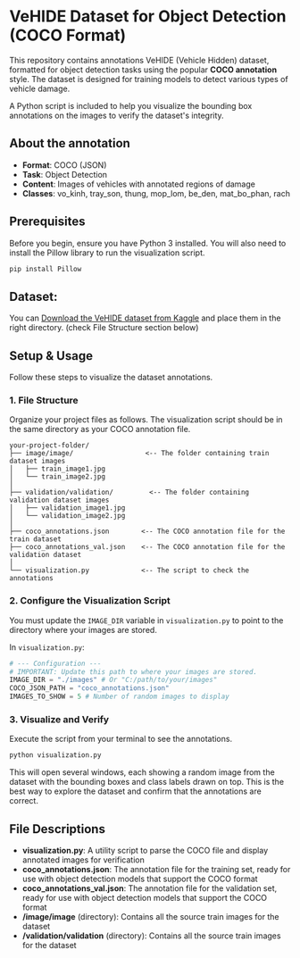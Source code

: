 # VeHIDE Dataset for Object Detection (COCO Format)

This repository contains annotations VeHIDE (Vehicle Hidden) dataset, formatted for object detection tasks using the popular **COCO annotation** style. The dataset is designed for training models to detect various types of vehicle damage.

A Python script is included to help you visualize the bounding box annotations on the images to verify the dataset's integrity.

## About the annotation
- **Format**: COCO (JSON)
- **Task**: Object Detection
- **Content**: Images of vehicles with annotated regions of damage
- **Classes**: vo_kinh, tray_son, thung, mop_lom, be_den, mat_bo_phan, rach

## Prerequisites

Before you begin, ensure you have Python 3 installed. You will also need to install the Pillow library to run the visualization script.

```bash
pip install Pillow
```
## Dataset: 
You can [Download the VeHIDE dataset from Kaggle](https://www.kaggle.com/datasets/hendrichscullen/vehide-dataset-automatic-vehicle-damage-detection/data) and place them in the right directory. (check File Structure section below)

## Setup & Usage

Follow these steps to visualize the dataset annotations.


### 1. File Structure

Organize your project files as follows. The visualization script should be in the same directory as your COCO annotation file.

```
your-project-folder/
├── image/image/                  <-- The folder containing train dataset images
│   ├── train_image1.jpg
│   └── train_image2.jpg
│
├── validation/validation/         <-- The folder containing validation dataset images
│   ├── validation_image1.jpg
│   └── validation_image2.jpg
│
├── coco_annotations.json        <-- The COCO annotation file for the train dataset
├── coco_annotations_val.json    <-- The COCO annotation file for the validation dataset
│
└── visualization.py             <-- The script to check the annotations
```

### 2. Configure the Visualization Script

You must update the `IMAGE_DIR` variable in `visualization.py` to point to the directory where your images are stored.

In `visualization.py`:

```python
# --- Configuration ---
# IMPORTANT: Update this path to where your images are stored.
IMAGE_DIR = "./images" # Or "C:/path/to/your/images"
COCO_JSON_PATH = "coco_annotations.json"
IMAGES_TO_SHOW = 5 # Number of random images to display
```

### 3. Visualize and Verify

Execute the script from your terminal to see the annotations.

```bash
python visualization.py
```

This will open several windows, each showing a random image from the dataset with the bounding boxes and class labels drawn on top. This is the best way to explore the dataset and confirm that the annotations are correct.

## File Descriptions

- **visualization.py**: A utility script to parse the COCO file and display annotated images for verification
- **coco_annotations.json**: The annotation file for the training set, ready for use with object detection models that support the COCO format
- **coco_annotations_val.json**: The annotation file for the validation set, ready for use with object detection models that support the COCO format
- **/image/image** (directory): Contains all the source train images for the dataset
- **/validation/validation** (directory): Contains all the source train images for the dataset
